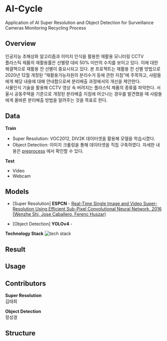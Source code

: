 # AI-Cycle
Application of AI Super Resolution and Object Detection for Surveillance Cameras Monitoring Recycling Process

## Overview
인공지능 초해상화 알고리즘과 이미지 인식을 활용한 재활용 모니터링 CCTV<br>
플라스틱 제품의 재활용률은 선별량 대비 50% 미만의 수치를 보이고 있다. 이에 대한
해결책으로 재활용 전 선별이 중요시되고 있다. 본 프로젝트는 재활용 전 선별 방법으로
2020년 12월 개정된 “재활용가능자원의 분리수거 등에 관한 지침”에 주목하고,
사람들에게 해당 내용에 대해 안내함으로써 분리배출 과정에서의 개선을 제안한다.<br>
사물인식 기술을 활용해 CCTV 영상 속 버려지는 플라스틱 제품의 종류를 파악한다. 서울시 공동주택을 기준으로 개정된 분리배출 지침에
어긋나는 경우를 발견했을 때 사람들에게 올바른 분리배출 방법을 알려주는 것을 목표로
한다.

## Data
**Train**
- Super Resolution: VOC2012, DIV2K 데이터셋을 활용해 모델을 학습시켰다. 
- Object Detection: 이미지 크롤링을 통해 데이터셋을 직접 구축하였다. 자세한 내용은 [preprocess](./preprocess/README.mdpreprocess/README.md) 에서 확인할 수 있다. 

**Test**
- Video
- Webcam


## Models
- [Super Resolution] **ESPCN** - [Real-Time Single Image and Video Super-Resolution Using Efficient Sub-Pixel Convolutional Neural Network, 2016 (Wenzhe Shi, Jose Caballero, Ferenc Huszar)](https://arxiv.org/pdf/1609.05158.pdf)

- [Object Detection] **YOLOv4** - 

**Technology Stack**
![tech stack]()

## Result


## Usage


## Contributors
**Super Resolution**<br>
김태희 <!--각자 이름 추가-->

**Object Detection**<br>
정성경 <!--각자 이름 추가-->

## Structure
```

```